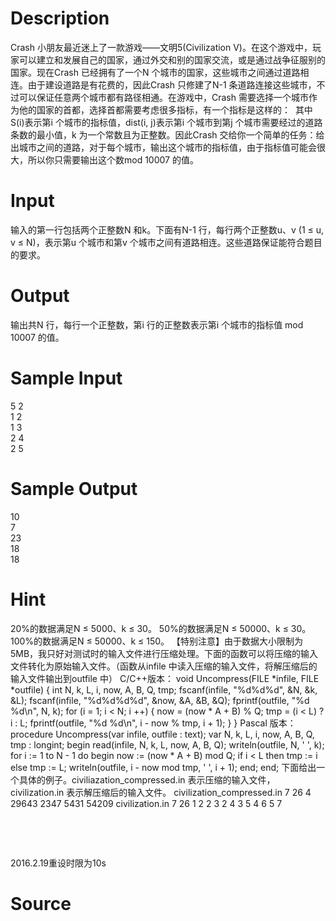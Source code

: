 
# Description

<div class="content"><p>Crash 小朋友最近迷上了一款游戏——文明5(Civilization V)。在这个游戏中，玩家可以建立和发展自己的国家，通过外交和别的国家交流，或是通过战争征服别的国家。现在Crash 已经拥有了一个N 个城市的国家，这些城市之间通过道路相连。由于建设道路是有花费的，因此Crash 只修建了N-1 条道路连接这些城市，不过可以保证任意两个城市都有路径相通。在游戏中，Crash 需要选择一个城市作为他的国家的首都，选择首都需要考虑很多指标，有一个指标是这样的： <img alt="" border="0" src="source/bzoj/2159/img/aHR0cHM6Ly9seWRzeS5jb20vSnVkZ2VPbmxpbmUvaW1hZ2VzLzIxNTkuanBn.jpg"/> 其中S(i)表示第i 个城市的指标值，dist(i, j)表示第i 个城市到第j 个城市需要经过的道路条数的最小值，k 为一个常数且为正整数。因此Crash 交给你一个简单的任务：给出城市之间的道路，对于每个城市，输出这个城市的指标值，由于指标值可能会很大，所以你只需要输出这个数mod 10007 的值。</p></div>

# Input

<div class="content"><p>输入的第一行包括两个正整数N 和k。下面有N-1 行，每行两个正整数u、v (1 ≤ u, v ≤ N)，表示第u 个城市和第v 个城市之间有道路相连。这些道路保证能符合题目的要求。</p></div>

# Output

<div class="content"><p>输出共N 行，每行一个正整数，第i 行的正整数表示第i 个城市的指标值 mod 10007 的值。</p></div>

# Sample Input

<div class="content"><span class="sampledata">5 2<br/>
1 2<br/>
1 3<br/>
2 4<br/>
2 5</span></div>

# Sample Output

<div class="content"><span class="sampledata">10<br/>
7<br/>
23<br/>
18<br/>
18</span></div>

# Hint

<div class="content"><p></p><p>20%的数据满足N ≤ 5000、k ≤ 30。 50%的数据满足N ≤ 50000、k ≤ 30。 100%的数据满足N ≤ 50000、k ≤ 150。 【特别注意】由于数据大小限制为5MB，我只好对测试时的输入文件进行压缩处理。下面的函数可以将压缩的输入文件转化为原始输入文件。（函数从infile 中读入压缩的输入文件，将解压缩后的输入文件输出到outfile 中） C/C++版本： void Uncompress(FILE *infile, FILE *outfile) { int N, k, L, i, now, A, B, Q, tmp; fscanf(infile, &#34;%d%d%d&#34;, &amp;N, &amp;k, &amp;L); fscanf(infile, &#34;%d%d%d%d&#34;, &amp;now, &amp;A, &amp;B, &amp;Q); fprintf(outfile, &#34;%d %d\n&#34;, N, k); for (i = 1; i &lt; N; i ++) { now = (now * A + B) % Q; tmp = (i &lt; L) ? i : L; fprintf(outfile, &#34;%d %d\n&#34;, i - now % tmp, i + 1); } } Pascal 版本： procedure Uncompress(var infile, outfile : text); var N, k, L, i, now, A, B, Q, tmp : longint; begin read(infile, N, k, L, now, A, B, Q); writeln(outfile, N, &#39; &#39;, k); for i := 1 to N - 1 do begin now := (now * A + B) mod Q; if i &lt; L then tmp := i else tmp := L; writeln(outfile, i - now mod tmp, &#39; &#39;, i + 1); end; end; 下面给出一个具体的例子。civiliazation_compressed.in 表示压缩的输入文件， civilization.in 表示解压缩后的输入文件。 civilization_compressed.in 7 26 4 29643 2347 5431 54209 civilization.in 7 26 1 2 2 3 2 4 3 5 4 6 5 7</p><br/>
<p></p><br/>
<p>2016.2.19重设时限为10s</p><p></p></div>

# Source

<div class="content"><p><a href="problemset.php?search="></a></p></div>

